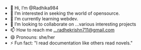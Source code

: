 - 👋 Hi, I’m @Radhika984
- 👀 I’m interested in seeking the world of opensource.
- 🌱 I’m currently learning webdev.
- 💞️ I’m looking to collaborate on ...various interesting projects
- 📫 How to reach me ...radhekrishn711@gmail.com
- 😄 Pronouns: she/her
- ⚡ Fun fact: "I read documentation like others read novels."
  

<!---
Radhika984/Radhika984 is a ✨ special ✨ repository because its `README.md` (this file) appears on your GitHub profile.
You can click the Preview link to take a look at your changes.
--->
